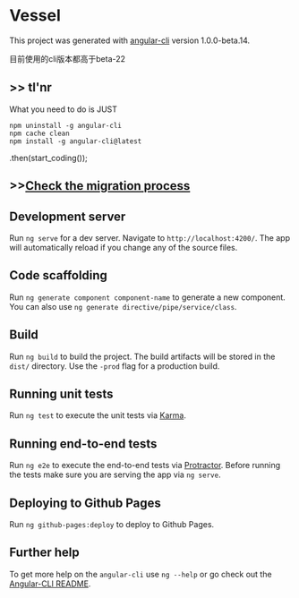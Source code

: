 # Vessel

This project was generated with [angular-cli](https://github.com/angular/angular-cli) version 1.0.0-beta.14.

目前使用的cli版本都高于beta-22


## >> tl'nr

What you need to do is JUST
```shell
npm uninstall -g angular-cli
npm cache clean
npm install -g angular-cli@latest
```
.then(start_coding());

## >>[Check the migration process](https://github.com/angular/angular-cli/wiki/Upgrading-from-Beta.10-to-Beta.14)

## Development server
Run `ng serve` for a dev server. Navigate to `http://localhost:4200/`. The app will automatically reload if you change any of the source files.

## Code scaffolding

Run `ng generate component component-name` to generate a new component. You can also use `ng generate directive/pipe/service/class`.

## Build

Run `ng build` to build the project. The build artifacts will be stored in the `dist/` directory. Use the `-prod` flag for a production build.

## Running unit tests

Run `ng test` to execute the unit tests via [Karma](https://karma-runner.github.io).

## Running end-to-end tests

Run `ng e2e` to execute the end-to-end tests via [Protractor](http://www.protractortest.org/). 
Before running the tests make sure you are serving the app via `ng serve`.

## Deploying to Github Pages

Run `ng github-pages:deploy` to deploy to Github Pages.

## Further help

To get more help on the `angular-cli` use `ng --help` or go check out the [Angular-CLI README](https://github.com/angular/angular-cli/blob/master/README.md).
